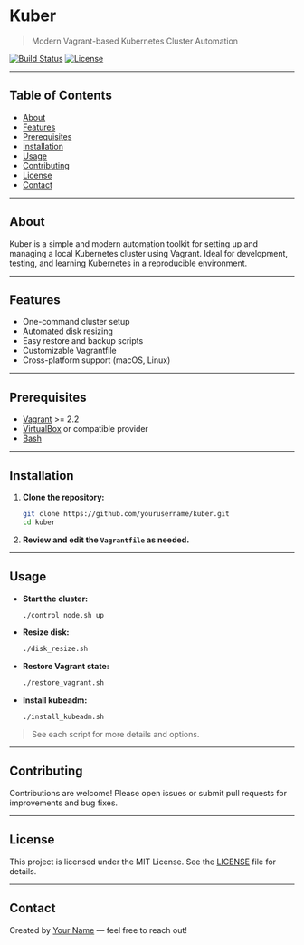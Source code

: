 # Kuber

> Modern Vagrant-based Kubernetes Cluster Automation

[![Build Status](https://img.shields.io/badge/build-passing-brightgreen)](https://github.com/yourusername/kuber/actions)
[![License](https://img.shields.io/badge/license-MIT-blue.svg)](LICENSE)

---

## Table of Contents

- [About](#about)
- [Features](#features)
- [Prerequisites](#prerequisites)
- [Installation](#installation)
- [Usage](#usage)
- [Contributing](#contributing)
- [License](#license)
- [Contact](#contact)

---

## About

Kuber is a simple and modern automation toolkit for setting up and managing a local Kubernetes cluster using Vagrant. Ideal for development, testing, and learning Kubernetes in a reproducible environment.

---

## Features

- One-command cluster setup
- Automated disk resizing
- Easy restore and backup scripts
- Customizable Vagrantfile
- Cross-platform support (macOS, Linux)

---

## Prerequisites

- [Vagrant](https://www.vagrantup.com/) >= 2.2
- [VirtualBox](https://www.virtualbox.org/) or compatible provider
- [Bash](https://www.gnu.org/software/bash/)

---

## Installation

1. **Clone the repository:**
   ```bash
   git clone https://github.com/yourusername/kuber.git
   cd kuber
   ```
2. **Review and edit the `Vagrantfile` as needed.**

---

## Usage

- **Start the cluster:**
  ```bash
  ./control_node.sh up
  ```
- **Resize disk:**
  ```bash
  ./disk_resize.sh
  ```
- **Restore Vagrant state:**
  ```bash
  ./restore_vagrant.sh
  ```
- **Install kubeadm:**
  ```bash
  ./install_kubeadm.sh
  ```

> See each script for more details and options.

---

## Contributing

Contributions are welcome! Please open issues or submit pull requests for improvements and bug fixes.

---

## License

This project is licensed under the MIT License. See the [LICENSE](LICENSE) file for details.

---

## Contact

Created by [Your Name](mailto:your.email@example.com) — feel free to reach out!
